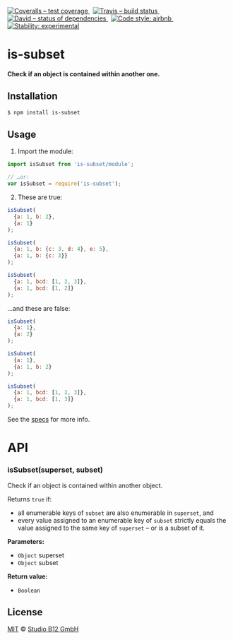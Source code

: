 [![Coveralls – test coverage
](https://img.shields.io/coveralls/studio-b12/is-subset.svg?style=flat-square)
](https://coveralls.io/r/studio-b12/is-subset)
 [![Travis – build status
](https://img.shields.io/travis/studio-b12/is-subset/master.svg?style=flat-square)
](https://travis-ci.org/studio-b12/is-subset)
 [![David – status of dependencies
](https://img.shields.io/david/studio-b12/is-subset.svg?style=flat-square)
](https://david-dm.org/studio-b12/is-subset)
 [![Code style: airbnb
](https://img.shields.io/badge/code%20style-airbnb-blue.svg?style=flat-square)
](https://github.com/airbnb/javascript)
 [![Stability: experimental
](https://img.shields.io/badge/stability-experimental-red.svg?style=flat-square)
](https://nodejs.org/api/documentation.html#documentation_stability_index)




is-subset
=========

**Check if an object is contained within another one.**




Installation
------------

```sh
$ npm install is-subset
```




Usage
-----

1) Import the module:

```js
import isSubset from 'is-subset/module';

// …or:
var isSubset = require('is-subset');
```

2) These are true:

```js
isSubset(
  {a: 1, b: 2},
  {a: 1}
);

isSubset(
  {a: 1, b: {c: 3, d: 4}, e: 5},
  {a: 1, b: {c: 3}}
);

isSubset(
  {a: 1, bcd: [1, 2, 3]},
  {a: 1, bcd: [1, 2]}
);
```

…and these are false:

```js
isSubset(
  {a: 1},
  {a: 2}
);

isSubset(
  {a: 1},
  {a: 1, b: 2}
);

isSubset(
  {a: 1, bcd: [1, 2, 3]},
  {a: 1, bcd: [1, 3]}
);
```

See the [specs][] for more info.

[specs]:  ./test.js




API
===

###  isSubset(superset, subset)  ###

Check if an object is contained within another object.

Returns `true` if:
- all enumerable keys of `subset` are also enumerable in `superset`, and
- every value assigned to an enumerable key of `subset` strictly equals the value assigned to the same key of `superset` – or is a subset of it.

**Parameters:**
- `Object` superset
- `Object` subset

**Return value:**
- `Boolean`




License
-------

[MIT][] © [Studio B12 GmbH][]

[MIT]:  ./License.md
[Studio B12 GmbH]:  https://github.com/studio-b12
